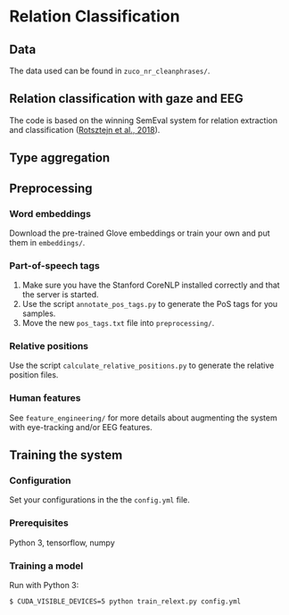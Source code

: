 # Relation Classification

## Data

The data used can be found in `zuco_nr_cleanphrases/`.

## Relation classification with gaze and EEG

The code is based on the winning SemEval system for relation extraction and classification ([Rotsztejn et al., 2018](https://arxiv.org/pdf/1804.02042.pdf)).

## Type aggregation






## Preprocessing

### Word embeddings
Download the pre-trained Glove embeddings or train your own and put them in `embeddings/`.

### Part-of-speech tags
1. Make sure you have the Stanford CoreNLP installed correctly and that the server is started.
2. Use the script `annotate_pos_tags.py` to generate the PoS tags for you samples.
3. Move the new `pos_tags.txt` file into `preprocessing/`.

### Relative positions
Use the script `calculate_relative_positions.py` to generate the relative position files.

### Human features
See `feature_engineering/` for more details about augmenting the system with eye-tracking and/or EEG features.



## Training the system

### Configuration
Set your configurations in the the `config.yml` file.


### Prerequisites
Python 3, tensorflow, numpy

### Training a model
Run with Python 3:

`$ CUDA_VISIBLE_DEVICES=5 python train_relext.py config.yml`